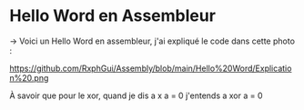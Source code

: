 # Hello Word en Assembleur

-> Voici un Hello Word en assembleur, j'ai expliqué le code dans cette photo :

https://github.com/RxphGui/Assembly/blob/main/Hello%20Word/Explication%20.png
[](./Explication.png)


À savoir que pour le xor, quand je dis a x a = 0 j'entends a xor a = 0
